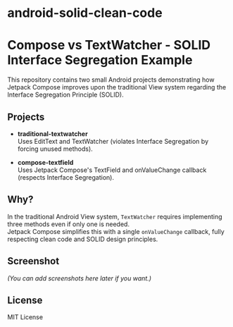 # android-solid-clean-code
# Compose vs TextWatcher - SOLID Interface Segregation Example

This repository contains two small Android projects demonstrating how Jetpack Compose improves upon the traditional View system regarding the Interface Segregation Principle (SOLID).

## Projects

- **traditional-textwatcher**  
  Uses EditText and TextWatcher (violates Interface Segregation by forcing unused methods).

- **compose-textfield**  
  Uses Jetpack Compose's TextField and onValueChange callback (respects Interface Segregation).

## Why?

In the traditional Android View system, `TextWatcher` requires implementing three methods even if only one is needed.  
Jetpack Compose simplifies this with a single `onValueChange` callback, fully respecting clean code and SOLID design principles.

## Screenshot

*(You can add screenshots here later if you want.)*

## License

MIT License
